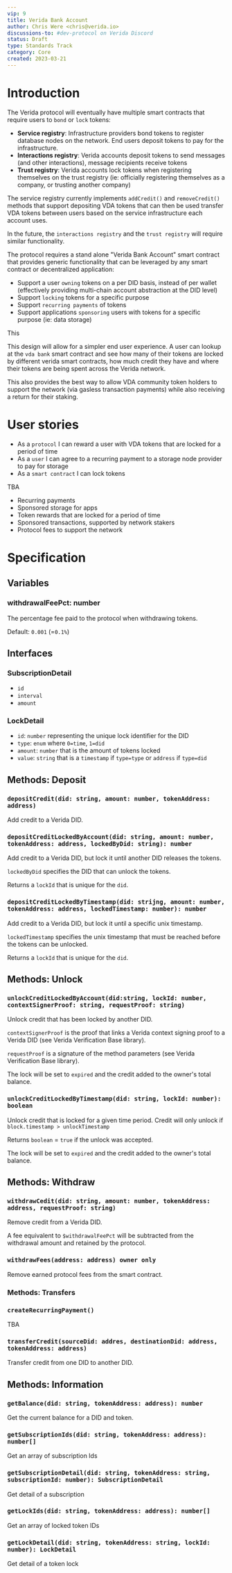 ```yaml
---
vip: 9
title: Verida Bank Account
author: Chris Were <chris@verida.io>
discussions-to: #dev-protocol on Verida Discord
status: Draft
type: Standards Track
category: Core
created: 2023-03-21
---
```


# Introduction

The Verida protocol will eventually have multiple smart contracts that require users to `bond` or `lock` tokens:

- **Service registry**: Infrastructure providers bond tokens to register database nodes on the network. End users deposit tokens to pay for the infrastructure.
- **Interactions registry**: Verida accounts deposit tokens to send messages (and other interactions), message recipients receive tokens
- **Trust registry**: Verida accounts lock tokens when registering themselves on the trust registry (ie: officially registering themselves as a company, or trusting another company)

The service registry currently implements `addCredit()` and `removeCredit()` methods that support depositing VDA tokens that can then be used transfer VDA tokens between users based on the service infrastructure each account uses.

In the future, the `interactions registry` and the `trust registry` will require similar functionality.

The protocol requires a stand alone "Verida Bank Account" smart contract that provides generic functionality that can be leveraged by any smart contract or decentralized application:

- Support a user `owning` tokens on a per DID basis, instead of per wallet (effectively providing multi-chain account abstraction at the DID level)
- Support `locking` tokens for a specific purpose
- Support `recurring payments` of tokens
- Support applications `sponsoring` users with tokens for a specific purpose (ie: data storage)

This 

This design will allow for a simpler end user experience. A user can lookup at the `vda bank` smart contract and see how many of their tokens are locked by different verida smart contracts, how much credit they have and where their tokens are being spent across the Verida network.

This also provides the best way to allow VDA community token holders to support the network (via gasless transaction payments) while also receiving a return for their staking.

# User stories

- As a `protocol` I can reward a user with VDA tokens that are locked for a period of time
- As a `user` I can agree to a recurring payment to a storage node provider to pay for storage
- As a `smart contract` I can lock tokens 

TBA

- Recurring payments
- Sponsored storage for apps
- Token rewards that are locked for a period of time
- Sponsored transactions, supported by network stakers
- Protocol fees to support the network

# Specification

## Variables

### withdrawalFeePct: number

The percentage fee paid to the protocol when withdrawing tokens.

Default: `0.001` (=`0.1%`)

## Interfaces

### SubscriptionDetail

- `id`
- `interval`
- `amount`

### LockDetail

- `id`: `number` representing the unique lock identifier for the DID
- `type`: `enum` where `0=time`, `1=did`
- `amount`: `number` that is the amount of tokens locked
- `value`: `string` that is a `timestamp` if `type=type` or `address` if `type=did`

## Methods: Deposit

### `depositCredit(did: string, amount: number, tokenAddress: address)`

Add credit to a Verida DID.

### `depositCreditLockedByAccount(did: string, amount: number, tokenAddress: address, lockedByDid: string): number`

Add credit to a Verida DID, but lock it until another DID releases the tokens.

`lockedByDid` specifies the DID that can unlock the tokens.

Returns a `lockId` that is unique for the `did`.

### `depositCreditLockedByTimestamp(did: strijng, amount: number, tokenAddress: address, lockedTimestamp: number): number`

Add credit to a Verida DID, but lock it until a specific unix timestamp.

`lockedTimestamp` specifies the unix timestamp that must be reached before the tokens can be unlocked.

Returns a `lockId` that is unique for the `did`.

## Methods: Unlock

### `unlockCreditLockedByAccount(did:string, lockId: number, contextSignerProof: string, requestProof: string)`

Unlock credit that has been locked by another DID.

`contextSignerProof` is the proof that links a Verida context signing proof to a Verida DID (see Verida Verification Base library).

`requestProof` is a signature of the method parameters (see Verida Verification Base library).

The lock will be set to `expired` and the credit added to the owner's total balance.

### `unlockCreditLockedByTimestamp(did: string, lockId: number): boolean`

Unlock credit that is locked for a given time period. Credit will only unlock if `block.timestamp > unlockTimestamp`

Returns `boolean` = `true` if the unlock was accepted.

The lock will be set to `expired` and the credit added to the owner's total balance.

## Methods: Withdraw

### `withdrawCedit(did: string, amount: number, tokenAddress: address, requestProof: string)`

Remove credit from a Verida DID.

A fee equivalent to `$withdrawalFeePct` will be subtracted from the withdrawal amount and retained by the protocol.

### `withdrawFees(address: address) owner only`

Remove earned protocol fees from the smart contract.

### Methods: Transfers

### `createRecurringPayment()`

TBA

### `transferCredit(sourceDid: addres, destinationDid: address, tokenAddress: address)`

Transfer credit from one DID to another DID.

## Methods: Information

### `getBalance(did: string, tokenAddress: address): number`

Get the current balance for a DID and token.

### `getSubscriptionIds(did: string, tokenAddress: address): number[]`

Get an array of subscription Ids

### `getSubscriptionDetail(did: string, tokenAddress: string, subscriptionId: number): SubscriptionDetail`

Get detail of a subscription

### `getLockIds(did: string, tokenAddress: address): number[]`

Get an array of locked token IDs

### `getLockDetail(did: string, tokenAddress: string, lockId: number): LockDetail`

Get detail of a token lock